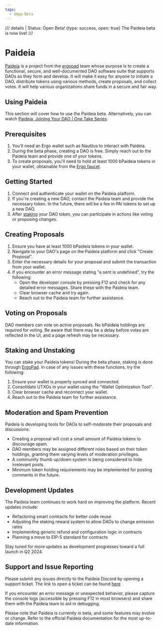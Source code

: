 ```yaml
---
tags:
  - dApp-Beta
---
```


/// details | Status: Open Beta!
     {type: success, open: true}
The Paideia beta is now live!
///



# Paideia
[Paideia](https://www.paideia.im) is a project from the [ergopad](ergopad.md) team whose purpose is to create a functional, secure, and well-documented DAO software suite that supports DAOs as they form and develop. It will make it easy for anyone to initiate a DAO, distribute tokens using various methods, create proposals, and collect votes. It will help various organizations share funds in a secure and fair way.

## Using Paideia
This section will cover how to use the Paideia beta. Alternatively, you can watch [Paideia, Joining Your DAO | One Take Series](https://youtu.be/YUGNLQ6n8BA).

## Prerequisites

1. You'll need an Ergo wallet such as Nautilus to interact with Paideia.
2. During the beta phase, creating a DAO is free. Simply reach out to the Paideia team and provide one of your tokens.
3. To create proposals, you'll need to hold at least 1000 bPaideia tokens in your wallet, obtainable from the [Ergo faucet](https://ergofaucet.org/).

## Getting Started

1. Connect and authenticate your wallet on the Paideia platform.
2. If you're creating a new DAO, contact the Paideia team and provide the necessary token. In the future, there will be a fee in PAI tokens to set up a new DAO.
3. After [staking](https://app.paideia.im/Sigmanauts/staking/manage) your DAO token, you can participate in actions like voting or proposing changes.

## Creating Proposals
1. Ensure you have at least 1000 bPaideia tokens in your wallet.
2. Navigate to your DAO's page on the Paideia platform and click "Create Proposal".
3. Enter the necessary details for your proposal and submit the transaction from your wallet.
4. If you encounter an error message stating "e.sent is undefined", try the following:
   - Open the developer console by pressing F12 and check for any detailed error messages. Share these with the Paideia team.
   - Clear browser cache and try again.
   - Reach out to the Paideia team for further assistance.

## Voting on Proposals
DAO members can vote on active proposals. No bPaideia holdings are required for voting. Be aware that there may be a delay before votes are reflected in the UI, and a page refresh may be necessary.

## Staking and Unstaking

You can stake your Paideia tokens! During the beta phase, staking is done through [ErgoPad](https://ergopad.io/staking/paideia). In case of any issues with these functions, try the following:

1. Ensure your wallet is properly synced and connected.
2. Consolidate UTXOs in your wallet using the "Wallet Optimization Tool".
3. Clear browser cache and reconnect your wallet.
4. Reach out to the Paideia team for further assistance.

## Moderation and Spam Prevention
Paideia is developing tools for DAOs to self-moderate their proposals and discussions:
- Creating a proposal will cost a small amount of Paideia tokens to discourage spam.
- DAO members may be assigned different roles based on their token holdings, granting them varying levels of moderation privileges.
- A community thumb up/down system is being considered to hide irrelevant posts.
- Minimum token holding requirements may be implemented for posting comments in the future.

## Development Updates
The Paideia team continues to work hard on improving the platform. Recent updates include:
- Refactoring smart contracts for better code reuse
- Adjusting the staking reward system to allow DAOs to change emission rates
- Implementing generic refund and configuration logic in contracts
- Planning a move to EIP-5 standard for contracts

Stay tuned for more updates as development progresses toward a full launch in Q2 2024.

## Support and Issue Reporting

Please submit any issues directly to the Paideia Discord by opening a support ticket. The link to open a ticket can be found [here](https://discord.gg/jP25DeTC8U) 

If you encounter an error message or unexpected behavior, please capture the console logs (accessible by pressing F12 in most browsers) and share them with the Paideia team to aid in debugging.

Please note that Paideia is currently in beta, and some features may evolve or change. Refer to the official Paideia documentation for the most up-to-date information.
